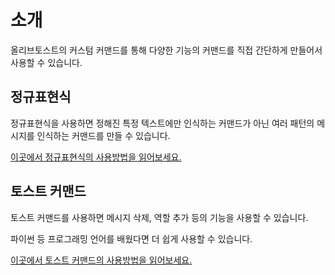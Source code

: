 # 소개

올리브토스트의 커스텀 커맨드를 통해 다양한 기능의 커맨드를 직접 간단하게 만들어서 사용할 수 있습니다.

## 정규표현식

정규표현식을 사용하면 정해진 특정 텍스트에만 인식하는 커맨드가 아닌 여러 패턴의 메시지를 인식하는 커맨드를 만들 수 있습니다.

[이곳에서 정규표현식의 사용방법을 읽어보세요.](regex.md)

## 토스트 커맨드

토스트 커맨드를 사용하면 메시지 삭제, 역할 추가 등의 기능을 사용할 수 있습니다.

파이썬 등 프로그래밍 언어를 배웠다면 더 쉽게 사용할 수 있습니다.

[이곳에서 토스트 커맨드의 사용방법을 읽어보세요.](../toastCommands/README.md)